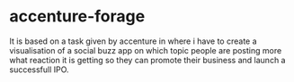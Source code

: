 # accenture-forage
It is based on a task given by accenture in where i have to create a visualisation of a social buzz app on which topic people are posting more what reaction it is getting so they can promote their business and launch a successfull IPO.
